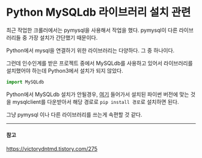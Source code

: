 # Python MySQLdb 라이브러리 설치 관련

최근 작업한 크롤러에서는 pymysql을 사용해서 작업을 했다. pymysql이 다른 라이브러리들 중 가장 설치가 간단했기 때문이다.

Python에서 mysql을 연결하기 위한 라이브러리는 다양하다. 그 중 하나이다.

그런데 인수인계를 받은 프로젝트 중에서 MySQLdb를 사용하고 있어서 라이브러리를 설치했어야 하는데 Python3에서  설치가 되지 않았다.

```python
import MySQLdb
```

Python에서 MySQLdb  설치가 안될경우, [여기](https://www.lfd.uci.edu/~gohlke/pythonlibs/#mysqlclient) 들어가서 설치된 파이썬 버전에 맞는 것을 mysqlclient를 다운받아서 해당 경로로 `pip install 경로`로 설치하면 된다.

그냥 pymysql 이나 다른 라이브러리를 쓰는게 속편할 것 같다.

---
#### 참고

https://victorydntmd.tistory.com/275